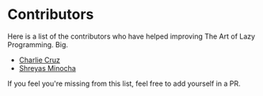 # Contributors

Here is a list of the contributors who have helped improving The Art of Lazy Programming. Big.

- [Charlie Cruz](https://github.com/SirCharlieMars)
- [Shreyas Minocha](https://shreyasminocha.me)

If you feel you're missing from this list, feel free to add yourself in a PR.
